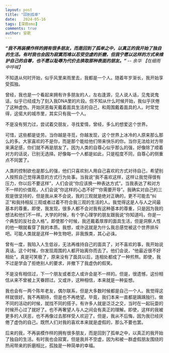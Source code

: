 ```yaml
---
layout: post
title: "回到孤单"
date:   2024-05-16
tags: [深夜emo]
comments: true
author: 安歌
---
```


***“我不再装模作样的拥有很多朋友，而是回到了孤单之中，以真正的我开始了独自的生活。有时我也会因为寂寞而难以忍受空虚的折磨，但我宁愿以这样的方式来维护自己的自尊，也不愿以耻辱为代价去换取那种表面的朋友。”*** -- *余华 【在细雨中呼喊】*

 不知道从何时开始，似乎风里来雨里去，我都是一个人。随着年岁渐长，我开始享受孤独。

 曾经，我也是一个看起来拥有许多朋友的人，左右逢源，见人说人话，见鬼说鬼话，似乎已经成为了刻入我DNA里的片段。但不知从什么时候开始，我似乎厌倦了这种虚伪。开始厌恶每天戴着面具生活的自己，和周围戴着面具的人。时常觉得，这偌大的城市里，其实只有我一个人。

 不是没有努力过，尝试着交朋友，寻找爱情，曾经，多么的想爱这个世界。

 可惜，这些都是徒劳。当你越是寻觅，你越发现，这个世界上冰冷的人原来那么那么的多。大家喜欢的不是你，而是那个能给他们带来快乐的你。当你无法给对方带来满足感，你们就不再是朋友了。因为人类的自尊心似乎那么的强，好像除了顺着对方的话说，已别无选择。好像每一个人都是如此，只是程度不同，自尊心的侧重点不同罢了。

 人类的控制欲也是那么的强，他们只喜欢别人用自己喜欢的方式对待自己，希望别人按照自己觉得满意的方式行为处事。当我说“我不喜欢这样，这样让我觉得很有压力，你以后不要这样”，人们会说“你应该换一种表达方式”。当我表达了和对方不一样的价值观，人们会说“你这样的心态不好”“你需要开导”。我确实对自己的三观是很坚持的，但是我从来不会说，我的三观就是绝对正确的，更不可能去“纠正”和我持相反三观或者过着不符合我三观的生活的人。我觉得这是人与人之间最基本的尊重。即使，我发现，很多人都不会对我有这种基本的尊重，只是因为我的想法和他们不一样。大学的时候，有个学心理学的朋友跟我说“你知道吗，你是一个典型的反社会人格”。即使那个时候，我还戴着厚厚的面具生活，但是洞察人性的他一眼就看穿了我的本质。我想，或许这就是为什么我总感觉被这个世界排斥吧。可能人类就是这样一种生物吧，非我族类，其心必诛。

 曾有一度，我陷入人生低谷，无法再维持自己的面具了，对不喜欢的事，我开始说真话。这个时候，你发现周围的人都开始离你而去了。他们会说，“他最近很不好相处”。真是可笑极了，原来没有了面具以后，连相处都成了一种煎熬。即使，我不过是学会了拒绝别人的要求，并撤下了我虚伪的假笑。
 
 不是没有相信过，下一个朋友或者恋人或许会是不一样的。但是，很遗憾，这份相信从来不曾被上天眷顾过。又或许，这种相信，本来就是一种妄想。

 我也会有一两个陈年老友，偶尔联系，但是大多数时候都是自己一个人。我觉得这样就很好。我不再期待，但是也不再绝望。毕竟，我们本来一直都是踽踽独行。做不同的活动的时候，就找不同的搭子。有许多人就是泛泛之交，当时在一起玩耍的时候开心过了就好了。也不再奢望人与人之间会有真正的理解。即使，这样的我被更多的人厌恶，也不再像过去那样受人欢迎了。但是，我从不后悔，因为我已经厌倦了虚伪的自己。既然人们对我的喜欢本来就是虚假的，那么不要也罢。

后来的我，不再装模作样的拥有很多朋友，而是回到了孤单之中，以真正的我开始了独自的生活。有时我也会寂寞，但是我并不空虚，因为和被一群虚假朋友围绕的热闹带来的折磨相比，孤独是一种简单的幸福。


 





